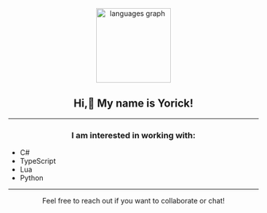<div align="center">
  <img src="https://github-readme-stats.vercel.app/api/top-langs?username=Yorick20022&locale=en&hide_title=false&layout=compact&card_width=320&langs_count=5&theme=dracula&hide_border=false&order=2" height="150" alt="languages graph" />
</div>

<h2 align="center">Hi,👋 My name is Yorick!</h2>

---

<h3 align="center">I am interested in working with:</h3>

- C#  
- TypeScript  
- Lua  
- Python  

---

<p align="center">Feel free to reach out if you want to collaborate or chat!</p>
